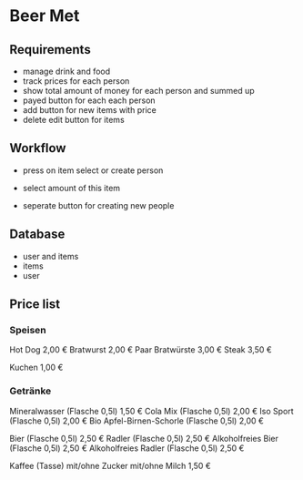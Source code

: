 # Beer Met

## Requirements 
- manage drink and food
- track prices for each person
- show total amount of money for each person and summed up
- payed button for each each person 
- add button for new items with price
- delete edit button for items

## Workflow
- press on item select or create person
- select amount of this item

- seperate button for creating new people

## Database
- user and items
- items
- user

## Price list

### Speisen

Hot Dog		2,00	€
Bratwurst		2,00	€
Paar Bratwürste		3,00	€
Steak		3,50	€
		
Kuchen		1,00	€

### Getränke

Mineralwasser (Flasche 0,5l)		1,50	€
Cola Mix (Flasche 0,5l)		2,00	€
Iso Sport (Flasche 0,5l)		2,00	€
Bio Apfel-Birnen-Schorle (Flasche 0,5l)		2,00	€
		
Bier (Flasche 0,5l)		2,50	€
Radler (Flasche 0,5l)		2,50	€
Alkoholfreies Bier (Flasche 0,5l)		2,50	€
Alkoholfreies Radler (Flasche 0,5l)		2,50	€
		
Kaffee  (Tasse) mit/ohne Zucker mit/ohne Milch 		1,50	€

